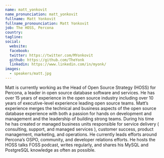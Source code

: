 ```yaml
---
name: matt_yonkovit
name_pronunciation: matt_yonkovit
fullname: Matt Yonkovit
fullname_pronounciation: Matt Yonkovit
job: The HOSS, Percona
country: 
tagline: 
social:
  website: 
  facebook:
  twitter: https://twitter.com/MYonkovit
  github: https://github.com/TheYonk
  linkedin: https://www.linkedin.com/in/myonk/
images:
  - speakers/matt.jpg
---
```


Matt is currently working as the Head of Open Source Strategy (HOSS) for Percona, a leader in open source database software and services.  He has over 15 years of experience in the open source industry including over 10 years of executive-level experience leading open source teams.  Matt’s experience merges the technical and business aspects of the open source database experience with both a passion for hands on development and management and the leadership of building strong teams.  During his time he has created or managed business units responsible for service delivery ( consulting, support, and managed services ), customer success, product management, marketing, and operations.  He currently leads efforts around Percona’s OSPO, community, and developer relations efforts.  He hosts the HOSS talks FOSS podcast, writes regularly, and shares his MySQL and PostgreSQL knowledge as often as possible.
